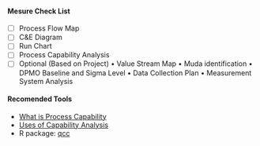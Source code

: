 #### Mesure Check List

- [ ] Process Flow Map
- [ ] C&E Diagram
- [ ] Run Chart
- [ ] Process Capability Analysis
- [ ] Optional (Based on Project)
• Value Stream Map
• Muda identification
• DPMO Baseline and Sigma Level
• Data Collection Plan
• Measurement System Analysis

#### Recomended Tools

- <a href="http://www.itl.nist.gov/div898/handbook/pmc/section1/pmc16.htm">What is Process Capability</a>
- <a href="http://support.minitab.com/en-us/minitab/17/topic-library/quality-tools/capability-analyses/basics/uses-of-capability-analysis/">Uses of Capability Analysis</a>
- R package: <a href="http://www.inside-r.org/packages/cran/qcc/docs/process.capability">qcc</a>

